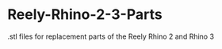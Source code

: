 Reely-Rhino-2-3-Parts
=====================

.stl files for replacement parts of the Reely Rhino 2 and Rhino 3
